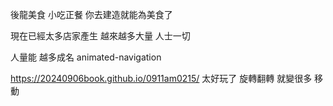 後龍美食
小吃正餐
你去建造就能為美食了

現在已經太多店家產生
越來越多大量
人士一切

人量能 越多成名
animated-navigation
 
https://20240906book.github.io/0911am0215/
太好玩了
旋轉翻轉 就變很多 移動
